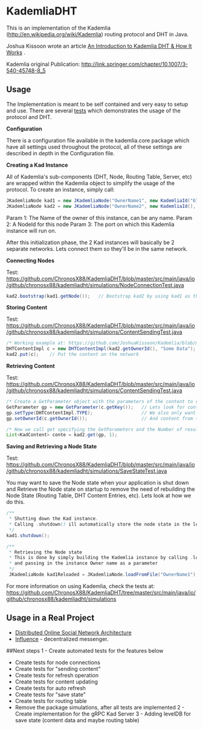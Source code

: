 KademliaDHT
========

This is an implementation of the Kademlia (http://en.wikipedia.org/wiki/Kademlia) routing protocol and DHT in Java.

Joshua Kissoon wrote an
article [An Introduction to Kademlia DHT & How It Works](http://gleamly.com/article/introduction-kademlia-dht-how-it-works)
.

Kademlia original Publication: http://link.springer.com/chapter/10.1007/3-540-45748-8_5

Usage
-----
The Implementation is meant to be self contained and very easy to setup and use. There are
several [tests](https://github.com/ChronosX88/KademliaDHT/tree/master/src/main/java/io/github/chronosx88/kademliadht/simulations)
which demonstrates the usage of the protocol and DHT.

**Configuration**

There is a configuration file available in the kademlia.core package which have all settings used throughout the
protocol, all of these settings are described in depth in the Configuration file.

**Creating a Kad Instance**

All of Kademlia's sub-components (DHT, Node, Routing Table, Server, etc) are wrapped within the Kademlia object to
simplify the usage of the protocol. To create an instance, simply call:

```Java
JKademliaNode kad1 = new JKademliaNode("OwnerName1", new KademliaId("6779878AEF92"), 12049);
JKademliaNode kad2 = new JKademliaNode("OwnerName2", new KademliaId(), 12057);  // Random NodeId will be generated
```

Param 1: The Name of the owner of this instance, can be any name. Param 2: A NodeId for this node Param 3: The port on
which this Kademlia instance will run on.

After this initialization phase, the 2 Kad instances will basically be 2 separate networks. Lets connect them so they'll
be in the same network.

**Connecting Nodes**

Test: https://github.com/ChronosX88/KademliaDHT/blob/master/src/main/java/io/github/chronosx88/kademliadht/simulations/NodeConnectionTest.java

```Java
kad2.bootstrap(kad1.getNode());   // Bootstrap kad2 by using kad1 as the main network node
```

**Storing Content**

Test: https://github.com/ChronosX88/KademliaDHT/blob/master/src/main/java/io/github/chronosx88/kademliadht/simulations/ContentSendingTest.java

```Java
/* Working example at: https://github.com/JoshuaKissoon/Kademlia/blob/master/src/kademlia/tests/ContentSendingTest.java */
DHTContentImpl c = new DHTContentImpl(kad2.getOwnerId(), "Some Data");  // Create a content
kad2.put(c);    // Put the content on the network

```

**Retrieving Content**

Test: https://github.com/ChronosX88/KademliaDHT/blob/master/src/main/java/io/github/chronosx88/kademliadht/simulations/ContentSendingTest.java

```Java
/* Create a GetParameter object with the parameters of the content to retrieve */
GetParameter gp = new GetParameter(c.getKey());   // Lets look for content by key
gp.setType(DHTContentImpl.TYPE);                  // We also only want content of this type
gp.setOwnerId(c.getOwnerId());                    // And content from this owner

/* Now we call get specifying the GetParameters and the Number of results we want */
List<KadContent> conte = kad2.get(gp, 1);
```

**Saving and Retrieving a Node State**

Test: https://github.com/ChronosX88/KademliaDHT/blob/master/src/main/java/io/github/chronosx88/kademliadht/simulations/SaveStateTest.java

You may want to save the Node state when your application is shut down and Retrieve the Node state on startup to remove
the need of rebuilding the Node State (Routing Table, DHT Content Entries, etc). Lets look at how we do this.

```Java
/** 
 * Shutting down the Kad instance.
 * Calling .shutdown() ill automatically store the node state in the location specified in the Configuration file 
 */
kad1.shutdown();

/**
 * Retrieving the Node state
 * This is done by simply building the Kademlia instance by calling .loadFromFile()
 * and passing in the instance Owner name as a parameter
 */
 JKademliaNode kad1Reloaded = JKademliaNode.loadFromFile("OwnerName1");
```

For more information on using Kademlia, check the tests
at: https://github.com/ChronosX88/KademliaDHT/tree/master/src/main/java/io/github/chronosx88/kademliadht/simulations


Usage in a Real Project
-----------------------

* [Distributed Online Social Network Architecture](https://github.com/JoshuaKissoon/DOSNA)
* [Influence](https://github.com/ChronosX88/Influence-android) - decentralized messenger.

##Next steps
1 - Create automated tests for the features below  
   - Create tests for node connections
   - Create tests for "sending content"
   - Create tests for refresh operation
   - Create tests for content updating
   - Create tests for auto refresh
   - Create tests for "save state"
   - Create tests for routing table
   - Remove the package simulations, after all tests are implemented 
2 - Create implementation for the gRPC Kad Server
3 - Adding levelDB for save state (content data and maybe routing table)



